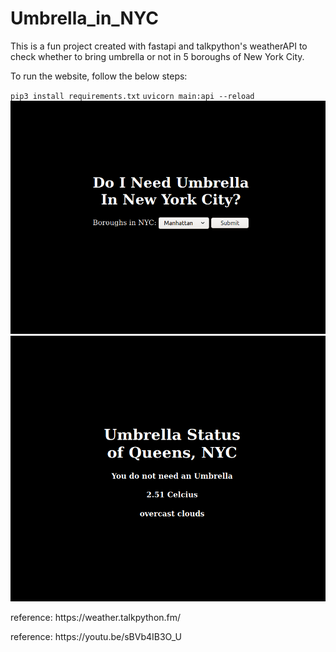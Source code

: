 <h1> Umbrella_in_NYC </h1>

<p>This is a fun project created with fastapi and talkpython's weatherAPI to check whether to bring umbrella or not in 5 boroughs of New York City.</p>

<p> To run the website, follow the below steps: </p>
<code>pip3 install requirements.txt</code>
<code>uvicorn main:api --reload</code>
<img src="umbrella1.png">
<img src="umbrella2.png">
<p>reference: https://weather.talkpython.fm/ </p>
<p>reference: https://youtu.be/sBVb4IB3O_U </p>
